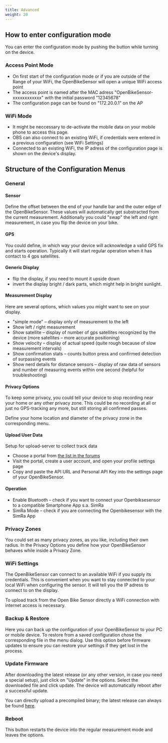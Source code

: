 ```yaml
---
title: Advanced
weight: 20
---
```


## How to enter configuration mode

You can enter the configuration mode by pushing the button while turning on the
device.

### Access Point Mode

- On first start of the configuration mode or if you are outside of the Range of your WiFi, the OpenBikeSensor will open a unique WiFi access point
- The access point is named after the MAC adress "OpenBikeSensor-xxxxxxxxxxxx" with the initial password "12345678"
- The configuration page can be found on "172.20.0.1" on the AP

### WiFi Mode
- It might be neccessary to de-activate the mobile data on your mobile phone to access this page.
- OBS can also connect to an existing WiFi, if credentials were entered in a previous configuration (see WiFi Settings)
- Connected to an existing WiFi, the IP adress of the configuration page is shown on the device's display.

## Structure of the Configuration Menus

### General

#### Sensor

Define the offset between the end of your handle bar and the outer edge of the OpenBikeSensor. These values will automatically get substracted from the current measurement. Additionally you could "swap" the left and right measurement, in case you flip the device on your bike.

#### GPS

You could define, in which way your device will acknowledge a valid GPS fix and starts operation. Typically it will start regular operation when it has contact to 4 gps satellites.

#### Generic Display

- flip the display, if you need to mount it upside down
- invert the display bright / dark parts, which might help in bright sunlight.

#### Measurement Display

Here are several options, which values you might want to see on your display.
- "simple mode" – display only of measurement to the left
- Show left / right measurement
- Show satellite – display of number of gps satellites recognized by the device
  (more satellites – more accurate positioning)
- Show velocity – display of actual speed (quite rough because of slow
  measurement intervals)
- Show confirmation stats – counts button press and confirmed detection of
  surpassing events
- Show nerd details for distance sensors – display of raw data of sensors and
  number of measuring events within one second (helpful for troubleshooting)

#### Privacy Options

To keep some privacy, you could tell your device to stop recording near your
home or any other privacy zone. This could be no recording at all or just no
GPS-tracking any more, but still storing all confirmed passes.

Define your home location and diameter of the privacy zone in the corresponding menu.

#### Upload User Data

Setup for upload-server to collect track data

- Choose a portal from [the list in the forums](https://forum.openbikesensor.org/t/uebersicht-verfuegbarer-portale/688)
- Visit the portal, create a user account, and open your profile settings page
- Copy and paste the API URL and Personal API Key into the settings page of
  your OpenBikeSensor.

#### Operation

- Enable Bluetooth – check if you want to
  connect your Openbiksesensor to a compatible Smartphone App s.a. SimRa
- SimRa Mode – check if you are connecting the Openbikesensor with the SimRa
  App

### Privacy Zones

You could set as many privacy zones, as you like, including their own radius.
In the Privacy Options you define how your OpenBikeSensor behaves while inside
a Privacy Zone.

### WiFi Settings

The OpenBikeSensor can connect to an available WiFi if you supply its
credentials. This is convenient when you want to stay connected to your local
WiFi when configuring the sensor. It will tell you the IP adress to connect to
on the display.

To upload track from the Open Bike Sensor directly a WiFi connection with
internet access is necessary.

### Backup & Restore

Here you can back up the configuration of your OpenBikeSensor to your PC or
mobile device. To restore from a saved configuration chose the corresponding
file in the menu dialog. Use this option before firmware updates to ensure you
can restore your settings if they get lost in the process.

### Update Firmware

After downloading the latest release (or any other version, in case you need a
special setup), just click on "Update" in the options. Select the downloaded
file and click update. The device will automatically reboot after a successful
update.

You can directly upload a precompiled binary; the latest release can always be
found
[here](https://github.com/openbikesensor/OpenBikeSensorFirmware/releases).

### Reboot

This button restarts the device into the regular measurement mode and leaves
the options.
